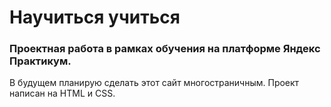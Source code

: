 <h1>Научиться учиться</h1>
<h3>Проектная работа в рамках обучения на платформе Яндекс Практикум.</h3>
<p>В будущем планирую сделать этот сайт многостраничным. Проект написан на HTML и CSS.</p>
